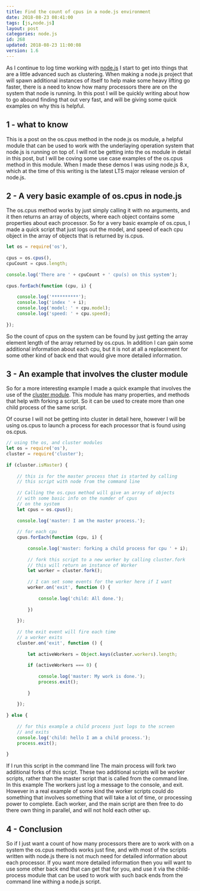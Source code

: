 ```yaml
---
title: Find the count of cpus in a node.js environment
date: 2018-08-23 08:41:00
tags: [js,node.js]
layout: post
categories: node.js
id: 268
updated: 2018-08-23 11:00:08
version: 1.6
---
```


As I continue to log time working with [node.js](https://nodejs.org/en/) I start to get into things that are a little advanced such as clustering. When making a node.js project that will spawn additional instances of itself to help make some heavy lifting go faster, there is a need to know how many processors there are on the system that node is running. In this post I will be quickly writing about how to go abound finding that out very fast, and will be giving some quick examples on why this is helpful.

<!-- more -->

## 1 - what to know

This is a post on the os.cpus method in the node.js os module, a helpful module that can be used to work with the underlaying operation system that node.js is running on top of. I will not be getting into the os module in detail in this post, but I will be coving some use case examples of the os.cpus method in this module. When I made these demos I was using node.js 8.x, which at the time of this writing is the latest LTS major release version of node.js.

## 2 - A very basic example of os.cpus in node.js

The os.cpus method works by just simply calling it with no arguments, and it then returns an array of objects, where each object contains some properties about each processor. So for a very basic example of os.cpus, I made a quick script that just logs out the model, and speed of each cpu object in the array of objects that is returned by is.cpus.

```js
let os = require('os'),
 
cpus = os.cpus(),
cpuCount = cpus.length;
 
console.log('There are ' + cpuCount + ' cpu(s) on this system');
 
cpus.forEach(function (cpu, i) {
 
    console.log('**********');
    console.log('index ' + i);
    console.log('model: ' + cpu.model);
    console.log('speed: ' + cpu.speed);
 
});
```

So the count of cpus on the system can be found by just getting the array element length of the array returned by os.cpus. In addition I can gain some additional information about each cpu, but it is not at all a replacement for some other kind of back end that would give more detailed information.

## 3 - An example that involves the cluster module

So for a more interesting example I made a quick example that involves the use of the [cluster module](/2018/01/18/nodejs-cluster/). This module has many properties, and methods that help with forking a script. So it can be used to create more than one child process of the same script.

Of course I will not be getting into cluster in detail here, however I will be using os.cpus to launch a process for each processor that is found using os.cpus.

```js
// using the os, and cluster modules
let os = require('os'),
cluster = require('cluster');
 
if (cluster.isMaster) {
 
    // this is for the master process that is started by calling
    // this script with node from the command line
 
    // Calling the os.cpus method will give an array of objects
    // with some basic info on the numder of cpus
    // on the system
    let cpus = os.cpus();
 
    console.log('master: I am the master process.');
 
    // for each cpu
    cpus.forEach(function (cpu, i) {
 
        console.log('master: forking a child process for cpu ' + i);
 
        // fork this script to a new worker by calling cluster.fork
        // this will return an instance of Worker
        let worker = cluster.fork();
 
        // I can set some events for the worker here if I want
        worker.on('exit', function () {
 
            console.log('child: All done.');
 
        })
 
    });
 
    // the exit event will fire each time
    // a worker exits
    cluster.on('exit', function () {
 
        let activeWorkers = Object.keys(cluster.workers).length;
 
        if (activeWorkers === 0) {
 
            console.log('master: My work is done.');
            process.exit();
 
        }
 
    });
 
} else {
 
    // for this example a child process just logs to the screen
    // and exits
    console.log('child: hello I am a child process.');
    process.exit();
 
}
```

If I run this script in the command line The main process will fork two additional forks of this script. These two additional scripts will be worker scripts, rather than the master script that is called from the command line. In this example The workers just log a message to the console, and exit. However in a real example of some kind the worker scripts could do something that involves something that will take a lot of time, or processing power to complete. Each worker, and the main script are then free to do there own thing in parallel, and will not hold each other up.

## 4 - Conclusion

So if I just want a count of how many processors there are to work with on a system the os.cpus methods works just fine, and with most of the scripts written with node.js there is not much need for detailed information about each processor. If you want more detailed information then you will want to use some other back end that can get that for you, and use it via the child-process module that can be used to work with such back ends from the command line withing a node.js script.